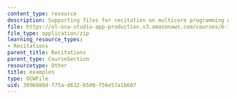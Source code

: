 ```yaml
---
content_type: resource
description: Supporting files for recitation on multicore programming with Cell.
file: https://ol-ocw-studio-app-production.s3.amazonaws.com/courses/6-189-multicore-programming-primer-january-iap-2007/3096880df75ad632b500f56e57a1b607_examples.zip
file_type: application/zip
learning_resource_types:
- Recitations
parent_title: Recitations
parent_type: CourseSection
resourcetype: Other
title: examples
type: OCWFile
uid: 3096880d-f75a-d632-b500-f56e57a1b607
---
```

